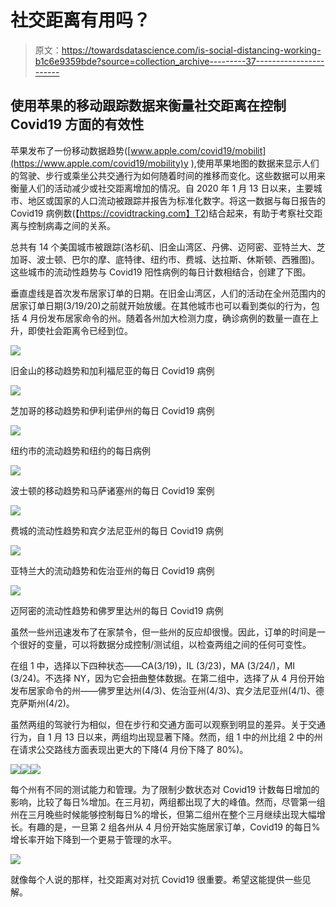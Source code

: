 # 社交距离有用吗？

> 原文：<https://towardsdatascience.com/is-social-distancing-working-b1c6e9359bde?source=collection_archive---------37----------------------->

## 使用苹果的移动跟踪数据来衡量社交距离在控制 Covid19 方面的有效性

苹果发布了一份移动数据趋势([www.apple.com/covid19/mobilit](https://www.apple.com/covid19/mobility)y ),使用苹果地图的数据来显示人们的驾驶、步行或乘坐公共交通行为如何随着时间的推移而变化。这些数据可以用来衡量人们的活动减少或社交距离增加的情况。自 2020 年 1 月 13 日以来，主要城市、地区或国家的人口流动被跟踪并报告为标准化数字。将这一数据与每日报告的 Covid19 病例数(【https://covidtracking.com】T2)结合起来，有助于考察社交距离与控制病毒之间的关系。

总共有 14 个美国城市被跟踪(洛杉矶、旧金山湾区、丹佛、迈阿密、亚特兰大、芝加哥、波士顿、巴尔的摩、底特律、纽约市、费城、达拉斯、休斯顿、西雅图)。这些城市的流动性趋势与 Covid19 阳性病例的每日计数相结合，创建了下图。

垂直虚线是首次发布居家订单的日期。在旧金山湾区，人们的活动在全州范围内的居家订单日期(3/19/20)之前就开始放缓。在其他城市也可以看到类似的行为，包括 4 月份发布居家命令的州。随着各州加大检测力度，确诊病例的数量一直在上升，即使社会距离令已经到位。

![](img/b8e231685a940936acebf8be3cd95750.png)

旧金山的移动趋势和加利福尼亚的每日 Covid19 病例

![](img/83d3b9bc7d3e2b72b1b9020301c85d71.png)

芝加哥的移动趋势和伊利诺伊州的每日 Covid19 病例

![](img/a37897a41149f6e661a0583c396ac588.png)

纽约市的流动趋势和纽约的每日病例

![](img/deac1972c300751b1b55bc985c5ae6d1.png)

波士顿的移动趋势和马萨诸塞州的每日 Covid19 案例

![](img/1649aff5224d7b66f270f0fc3b172754.png)

费城的流动性趋势和宾夕法尼亚州的每日 Covid19 病例

![](img/affc7ee9eca616be784959bde7a58982.png)

亚特兰大的流动趋势和佐治亚州的每日 Covid19 病例

![](img/00bfba886b3376d89f5f33da16b98a6a.png)

迈阿密的流动性趋势和佛罗里达州的每日 Covid19 病例

虽然一些州迅速发布了在家禁令，但一些州的反应却很慢。因此，订单的时间是一个很好的变量，可以将数据分成控制/测试组，以检查两组之间的任何可变性。

在组 1 中，选择以下四种状态——CA(3/19)，IL (3/23)，MA (3/24/)，MI (3/24)。不选择 NY，因为它会扭曲整体数据。在第二组中，选择了从 4 月份开始发布居家命令的州——佛罗里达州(4/3)、佐治亚州(4/3)、宾夕法尼亚州(4/1)、德克萨斯州(4/2)。

虽然两组的驾驶行为相似，但在步行和交通方面可以观察到明显的差异。关于交通行为，自 1 月 13 日以来，两组均出现显著下降。然而，组 1 中的州比组 2 中的州在请求公交路线方面表现出更大的下降(4 月份下降了 80%)。

![](img/d91c35bf9862ebd8ff3db5eec2301f37.png)![](img/7abbd631a07e07e58f2e791ed5e97d10.png)![](img/580e136e524b3f6f0b3db5d31e1d6fc6.png)

每个州有不同的测试能力和管理。为了限制少数状态对 Covid19 计数每日增加的影响，比较了每日%增加。在三月初，两组都出现了大的峰值。然而，尽管第一组州在三月晚些时候能够控制每日%的增长，但第二组州在整个三月继续出现大幅增长。有趣的是，一旦第 2 组各州从 4 月份开始实施居家订单，Covid19 的每日%增长率开始下降到一个更易于管理的水平。

![](img/eacae6d1f05b4c0a9a536171049c56ae.png)

就像每个人说的那样，社交距离对对抗 Covid19 很重要。希望这能提供一些见解。